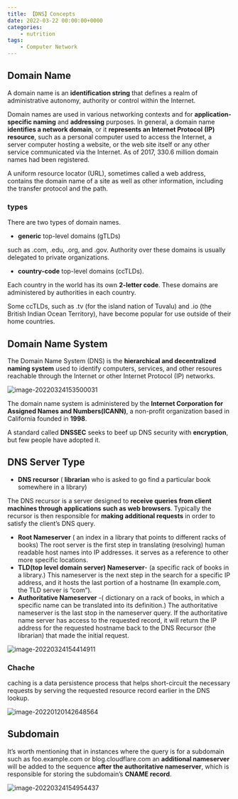```yaml
---
title: 【DNS】Concepts
date: 2022-03-22 00:00:00+0000
categories: 
    - nutrition
tags:
    - Computer Network
---
```


## Domain Name

A domain name is an **identification string** that defines a realm of administrative autonomy, authority or control within the Internet. 

Domain names are used in various networking contexts and for **application-specific naming** and **addressing** purposes. In general, a domain name **identifies a network domain**, or it **represents an Internet Protocol** **(IP) resource**, such as a personal computer used to access the Internet, a server computer hosting a website, or the web site itself or any other service communicated via the Internet. As of 2017, 330.6 million domain names had been registered.

A uniform resource locator (URL), sometimes called a web address, contains the domain name of a site as well as other information, including the transfer protocol and the path. 

### types

There are two types of domain names.

*  **generic** top-level domains (gTLDs) 

such as .com, .edu, .org, and .gov. Authority over these domains is usually delegated to private organizations.

* **country-code** top-level domains (ccTLDs). 

Each country in the world has its own **2-letter code**. These domains are administered by authorities in each country. 

Some ccTLDs, such as .tv (for the island nation of Tuvalu) and .io (the British Indian Ocean Territory), have become popular for use outside of their home countries.

## Domain Name System

The Domain Name System (DNS) is the **hierarchical and decentralized naming system** used to identify computers, services, and other resoures reachable through the Internet or other Internet Protocol (IP) networks. 

![image-20220324153500031](C:\Users\dyhes\AppData\Roaming\Typora\typora-user-images\image-20220324153500031.png)

The domain name system is administered by the **Internet Corporation for Assigned Names and Numbers(ICANN)**, a non-profit organization based in California founded in **1998**.

 A standard called **DNSSEC** seeks to beef up DNS security with **encryption**, but few people have adopted it.

## DNS Server Type

* **DNS recursor** ( **librarian** who is asked to go find a particular book somewhere in a library) 

The DNS recursor is a server designed to **receive queries from client machines through applications such as web browsers**. Typically the recursor is then responsible for **making additional requests** in order to satisfy the client’s DNS query.

- **Root Nameserver**  ( an index in a library that points to different racks of books) The root server is the first step in translating (resolving) human readable host names into IP addresses. it serves as a reference to other more specific locations.
- **TLD(top level domain server) Nameserver**- (a specific rack of books in a library.) This nameserver is the next step in the search for a specific IP address, and it hosts the last portion of a hostname (In example.com, the TLD server is “com”).
- **Authoritative Nameserver** -( dictionary on a rack of books, in which a specific name can be translated into its definition.) The authoritative nameserver is the last stop in the nameserver query. If the authoritative name server has access to the requested record, it will return the IP address for the requested hostname back to the DNS Recursor (the librarian) that made the initial request.



![image-20220324154414911](C:\Users\dyhes\AppData\Roaming\Typora\typora-user-images\image-20220324154414911.png)

### Chache

caching is a data persistence process that helps short-circuit the necessary requests by serving the requested resource record earlier in the DNS lookup.

![image-20220120142648564](C:\Users\dyhes\AppData\Roaming\Typora\typora-user-images\image-20220120142648564.png)

## Subdomain

It’s worth mentioning that in instances where the query is for a subdomain such as foo.example.com or blog.cloudflare.com an **additional nameserver** will be added to the sequence **after the authoritative nameserver**, which is responsible for storing the subdomain’s **CNAME record**.

![image-20220324154954437](C:\Users\dyhes\AppData\Roaming\Typora\typora-user-images\image-20220324154954437.png)

